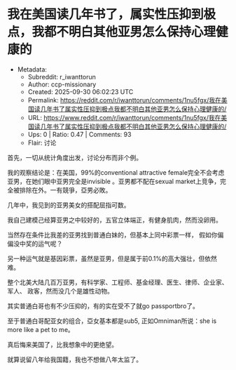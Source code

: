 # 我在美国读几年书了，属实性压抑到极点，我都不明白其他亚男怎么保持心理健康的

- Metadata:
  - Subreddit: r_iwanttorun
  - Author: ccp-missionary
  - Created: 2025-09-30 06:02:23 UTC
  - Permalink: https://reddit.com/r/iwanttorun/comments/1nu5fgx/我在美国读几年书了属实性压抑到极点我都不明白其他亚男怎么保持心理健康的/
  - URL: https://www.reddit.com/r/iwanttorun/comments/1nu5fgx/我在美国读几年书了属实性压抑到极点我都不明白其他亚男怎么保持心理健康的/
  - Ups: 0 | Ratio: 0.47 | Comments: 93
  - Flair: 讨论


首先，一切从统计角度出发，讨论分布而非个例。

我的观察结论是：在美国，99%的conventional attractive
female完全不会考虑亚男，在她们眼中亚男完全是invisible
。亚男都不配在sexual market上竞争，完全被排除在外。一有競爭，亞男必敗。

几年中，我见到的亚男美女的搭配屈指可数。

我自己建模己经算亚男之中较好的，五官立体端正，有健身肌肉，然而没卵用。

当然存在条件比我差的亚男找到普通白妹的，但基本上同中彩票一样，
假如你偏偏没中奖的运气呢？

另一种运气就是基因彩票，虽然是亚男，但是属于前0.1%的高大强壮，但依然难。

整个北美大陆几百万亚男，有科学家、工程师、基金经理、医生、律师、企业家、军人、
政客，然而没几个是雄性动物。

其实普通白哥也有不少压抑的，有的实在受不了就go passportbro了。

至于普通白哥配亚女的组合，亞女基本都是sub5, 正如Omniman所说：she is more
like a pet to me。

真后悔来美国了，比我想象中的更绝望。

就算说留八年给我国籍，我也不想做八年太监了。

